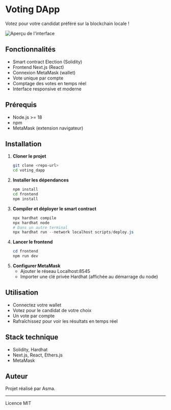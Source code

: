 # Voting DApp

Votez pour votre candidat préféré sur la blockchain locale !

![Aperçu de l'interface](./frontend/public/vs.png)

## Fonctionnalités
- Smart contract Election (Solidity)
- Frontend Next.js (React)
- Connexion MetaMask (wallet)
- Vote unique par compte
- Comptage des votes en temps réel
- Interface responsive et moderne

## Prérequis
- Node.js >= 18
- npm
- MetaMask (extension navigateur)

## Installation
1. **Cloner le projet**
	```bash
	git clone <repo-url>
	cd voting_dapp
	```
2. **Installer les dépendances**
	```bash
	npm install
	cd frontend
	npm install
	```
3. **Compiler et déployer le smart contract**
	```powershell
	npx hardhat compile
	npx hardhat node
	# Dans un autre terminal
	npx hardhat run --network localhost scripts/deploy.js
	```
4. **Lancer le frontend**
	```powershell
	cd frontend
	npm run dev
	```
5. **Configurer MetaMask**
	- Ajouter le réseau Localhost:8545
	- Importer une clé privée Hardhat (affichée au démarrage du node)

## Utilisation
- Connectez votre wallet
- Votez pour le candidat de votre choix
- Un vote par compte
- Rafraîchissez pour voir les résultats en temps réel

## Stack technique
- Solidity, Hardhat
- Next.js, React, Ethers.js
- MetaMask



## Auteur
Projet réalisé par Asma.

---
Licence MIT

